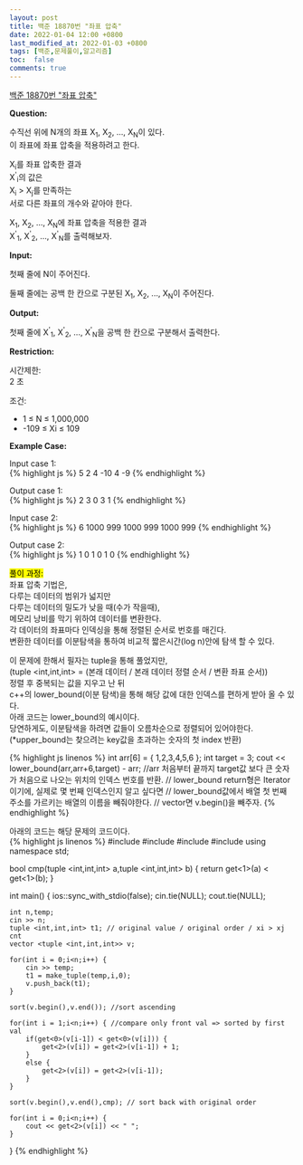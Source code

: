 ```yaml
---
layout: post
title: 백준 18870번 "좌표 압축"
date: 2022-01-04 12:00 +0800
last_modified_at: 2022-01-03 +0800
tags: [백준,문제풀이,알고리즘]
toc:  false
comments: true
---
```


[백준 18870번 "좌표 압축"](https://www.acmicpc.net/problem/18870)<br>

<strong>Question:</strong>  

수직선 위에 N개의 좌표 X<sub>1</sub>, X<sub>2</sub>, ..., X<sub>N</sub>이 있다. <br>
이 좌표에 좌표 압축을 적용하려고 한다. <br>

X<sub>i</sub>를 좌표 압축한 결과  <br>
X<sup>'</sup><sub>i</sub>의 값은  <br>
X<sub>i</sub> > X<sub>j</sub>를 만족하는  <br>
서로 다른 좌표의 개수와 같아야 한다. <br>

X<sub>1</sub>, X<sub>2</sub>, ..., X<sub>N</sub>에 좌표 압축을 적용한 결과  <br>
X<sup>'</sup><sub>1</sub>, X<sup>'</sup><sub>2</sub>, ..., X<sup>'</sup><sub>N</sub>를 출력해보자. <br>

<strong>Input:</strong>  

첫째 줄에 N이 주어진다. <br>

둘째 줄에는 공백 한 칸으로 구분된 X<sub>1</sub>, X<sub>2</sub>, ..., X<sub>N</sub>이 주어진다. <br>

<strong>Output:</strong>  


첫째 줄에 X<sup>'</sup><sub>1</sub>, X<sup>'</sup><sub>2</sub>, ..., X<sup>'</sup><sub>N</sub>을 공백 한 칸으로 구분해서 출력한다. <br>


<strong>Restriction:</strong>  


시간제한:<br>
2 초 <br>

조건: <br>
<ul>
<li>
1 ≤ N ≤ 1,000,000 
</li>
<li>
-109 ≤ Xi ≤ 109 
</li>
</ul>

<strong>Example Case:</strong>   

Input case 1: <br>
{% highlight js %}
5
2 4 -10 4 -9
{% endhighlight %}

Output case 1: <br>
{% highlight js %}
2 3 0 3 1
{% endhighlight %}  

Input case 2: <br>
{% highlight js %}
6
1000 999 1000 999 1000 999
{% endhighlight %}

Output case 2: <br>
{% highlight js %}
1 0 1 0 1 0
{% endhighlight %}  


<mark>풀이 과정:</mark>  
좌표 압축 기법은,  <br>
다루는 데이터의 범위가 넓지만 <br>
다루는 데이터의 밀도가 낮을 때(수가 작을때),  <br>
메모리 낭비를 막기 위하여 데이터를 변환한다. <br>
각 데이터의 좌표마다 인덱싱을 통해 정렬된 순서로 번호를 매긴다.  <br>
변환한 데이터를 이분탐색을 통하여 비교적 짧은시간(log n)안에 탐색 할 수 있다. 
<p>

이 문제에 한해서 필자는 tuple을 통해 풀었지만,  <br>
(tuple <int,int,int> = (본래 데이터 / 본래 데이터 정렬 순서 / 변환 좌표 순서))<br>
정렬 후 중복되는 값을 지우고 난 뒤  <br>
c++의 lower_bound(이분 탐색)을 통해 해당 값에 대한 인덱스를 편하게 받아 올 수 있다. <br>
아래 코드는 lower_bound의 예시이다. <br>
당연하게도, 이분탐색을 하려면 값들이 오름차순으로 정렬되어 있어야한다.<br>
(*upper_bound는 찾으려는 key값을 초과하는 숫자의 첫 index 반환)
<p>

{% highlight js linenos %}
int arr[6] = { 1,2,3,4,5,6 };
int target = 3;
cout << lower_bound(arr,arr+6,target) - arr;
//arr 처음부터 끝까지 target값 보다 큰 숫자가 처음으로 나오는 위치의 인덱스 번호를 반환.
// lower_bound return형은 Iterator이기에, 실제로 몇 번째 인덱스인지 알고 싶다면
// lower_bound값에서 배열 첫 번째 주소를 가르키는 배열의 이름을 빼줘야한다.
// vector면 v.begin()을 빼주자.
{% endhighlight %}
<p>
아래의 코드는 해당 문제의 코드이다. <br>
{% highlight js linenos %}
#include <iostream>
#include <vector>
#include <algorithm>
#include <tuple>
using namespace std;

bool cmp(tuple <int,int,int> a,tuple <int,int,int> b) {
    return get<1>(a) < get<1>(b);
}

int main() {
    ios::sync_with_stdio(false);
    cin.tie(NULL);
    cout.tie(NULL);

    int n,temp;
    cin >> n;
    tuple <int,int,int> t1; // original value / original order / xi > xj cnt
    vector <tuple <int,int,int>> v;
    
    for(int i = 0;i<n;i++) {
        cin >> temp;
        t1 = make_tuple(temp,i,0);
        v.push_back(t1);
    }

    sort(v.begin(),v.end()); //sort ascending

    for(int i = 1;i<n;i++) { //compare only front val => sorted by first val
        if(get<0>(v[i-1]) < get<0>(v[i])) {
            get<2>(v[i]) = get<2>(v[i-1]) + 1; 
        }
        else {
            get<2>(v[i]) = get<2>(v[i-1]);
        }
    }

    sort(v.begin(),v.end(),cmp); // sort back with original order

    for(int i = 0;i<n;i++) {
        cout << get<2>(v[i]) << " ";
    }

}
{% endhighlight %}